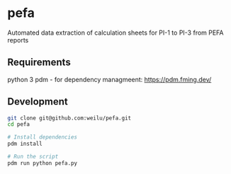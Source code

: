 # pefa

Automated data extraction of calculation sheets for PI-1 to PI-3 from PEFA reports

## Requirements
python 3
pdm - for dependency managmeent: https://pdm.fming.dev/

## Development

```bash
git clone git@github.com:weilu/pefa.git
cd pefa

# Install dependencies
pdm install

# Run the script
pdm run python pefa.py
```
